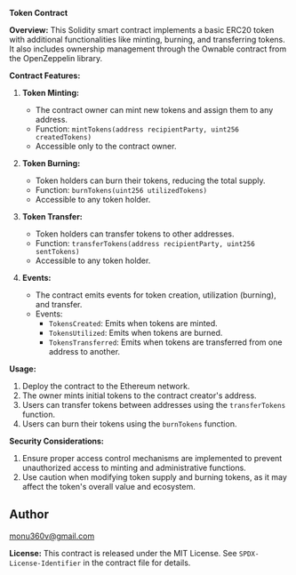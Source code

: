 **Token Contract**

**Overview:**
This Solidity smart contract implements a basic ERC20 token with additional functionalities like minting, burning, and transferring tokens. It also includes ownership management through the Ownable contract from the OpenZeppelin library.

**Contract Features:**
1. **Token Minting:**
   - The contract owner can mint new tokens and assign them to any address.
   - Function: `mintTokens(address recipientParty, uint256 createdTokens)`
   - Accessible only to the contract owner.

2. **Token Burning:**
   - Token holders can burn their tokens, reducing the total supply.
   - Function: `burnTokens(uint256 utilizedTokens)`
   - Accessible to any token holder.

3. **Token Transfer:**
   - Token holders can transfer tokens to other addresses.
   - Function: `transferTokens(address recipientParty, uint256 sentTokens)`
   - Accessible to any token holder.

4. **Events:**
   - The contract emits events for token creation, utilization (burning), and transfer.
   - Events:
     - `TokensCreated`: Emits when tokens are minted.
     - `TokensUtilized`: Emits when tokens are burned.
     - `TokensTransferred`: Emits when tokens are transferred from one address to another.

**Usage:**
1. Deploy the contract to the Ethereum network.
2. The owner mints initial tokens to the contract creator's address.
3. Users can transfer tokens between addresses using the `transferTokens` function.
4. Users can burn their tokens using the `burnTokens` function.

**Security Considerations:**
1. Ensure proper access control mechanisms are implemented to prevent unauthorized access to minting and administrative functions.
2. Use caution when modifying token supply and burning tokens, as it may affect the token's overall value and ecosystem.

## Author

monu360v@gmail.com

**License:**
This contract is released under the MIT License. See `SPDX-License-Identifier` in the contract file for details.

